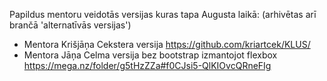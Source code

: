 Papildus mentoru veidotās versijas kuras tapa Augusta laikā: (arhivētas arī brančā 'alternatīvās versijas')
- Mentora Krišjāņa Cekstera versija https://github.com/kriartcek/KLUS/ 
- Mentora Jāņa Celma versija bez bootstrap izmantojot flexbox https://mega.nz/folder/g5tHzZZa#f0CJsi5-QlKIOvcQRneFIg
